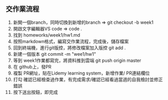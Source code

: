 ## 交作業流程

1. 新開一個branch，同時切換到新增的branch => git checkout -b week1
2. 開啟文字編輯器VS code => code . 
3. 找到 homeworks/week1/hw1.md
4. 按照markdown格式，編寫交作業流程，完成後，儲存檔案
5. 回到終端機，進行git版控，將修改檔案加入版控 git add . 
6. 新建一個版本 git commit -m "wee1/hw1"
7. 等到 week1作業都寫完，將資料推到雲端 git push origin master
8. 在 github上，發PR
9. 複製 PR網址，貼在Lidemy learning system，新增作業/ PR連結欄位
10. 打勾 確認已經檢查過作業，有完成需求/確認已經看過當週的自我檢討並修正錯誤
11. 按下送出按鈕，即完成

